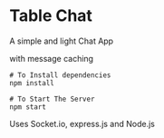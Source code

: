 # Table Chat

A simple and light Chat App

with message caching

```
# To Install dependencies
npm install
```
```
# To Start The Server
npm start
```

Uses Socket.io, express.js and Node.js
